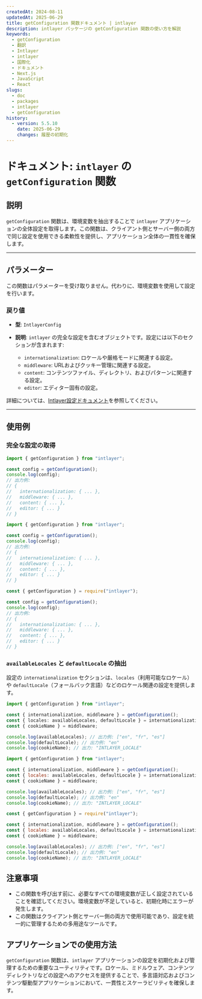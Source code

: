 ```yaml
---
createdAt: 2024-08-11
updatedAt: 2025-06-29
title: getConfiguration 関数ドキュメント | intlayer
description: intlayer パッケージの getConfiguration 関数の使い方を解説
keywords:
  - getConfiguration
  - 翻訳
  - Intlayer
  - intlayer
  - 国際化
  - ドキュメント
  - Next.js
  - JavaScript
  - React
slugs:
  - doc
  - packages
  - intlayer
  - getConfiguration
history:
  - version: 5.5.10
    date: 2025-06-29
    changes: 履歴の初期化
---
```


# ドキュメント: `intlayer` の `getConfiguration` 関数

## 説明

`getConfiguration` 関数は、環境変数を抽出することで `intlayer` アプリケーションの全体設定を取得します。この関数は、クライアント側とサーバー側の両方で同じ設定を使用できる柔軟性を提供し、アプリケーション全体の一貫性を確保します。

---

## パラメーター

この関数はパラメーターを受け取りません。代わりに、環境変数を使用して設定を行います。

### 戻り値

- **型**: `IntlayerConfig`
- **説明**: `intlayer` の完全な設定を含むオブジェクトです。設定には以下のセクションが含まれます:

  - `internationalization`: ロケールや厳格モードに関連する設定。
  - `middleware`: URLおよびクッキー管理に関連する設定。
  - `content`: コンテンツファイル、ディレクトリ、およびパターンに関連する設定。
  - `editor`: エディター固有の設定。

詳細については、[Intlayer設定ドキュメント](https://github.com/aymericzip/intlayer/blob/main/docs/docs/ja/configuration.md)を参照してください。

---

## 使用例

### 完全な設定の取得

```typescript codeFormat="typescript"
import { getConfiguration } from "intlayer";

const config = getConfiguration();
console.log(config);
// 出力例:
// {
//   internationalization: { ... },
//   middleware: { ... },
//   content: { ... },
//   editor: { ... }
// }
```

```javascript codeFormat="esm"
import { getConfiguration } from "intlayer";

const config = getConfiguration();
console.log(config);
// 出力例:
// {
//   internationalization: { ... },
//   middleware: { ... },
//   content: { ... },
//   editor: { ... }
// }
```

```javascript codeFormat="commonjs"
const { getConfiguration } = require("intlayer");

const config = getConfiguration();
console.log(config);
// 出力例:
// {
//   internationalization: { ... },
//   middleware: { ... },
//   content: { ... },
//   editor: { ... }
// }
```

### `availableLocales` と `defaultLocale` の抽出

設定の `internationalization` セクションは、`locales`（利用可能なロケール）や `defaultLocale`（フォールバック言語）などのロケール関連の設定を提供します。

```typescript codeFormat="typescript"
import { getConfiguration } from "intlayer";

const { internationalization, middleware } = getConfiguration();
const { locales: availableLocales, defaultLocale } = internationalization;
const { cookieName } = middleware;

console.log(availableLocales); // 出力例: ["en", "fr", "es"]
console.log(defaultLocale); // 出力例: "en"
console.log(cookieName); // 出力: "INTLAYER_LOCALE"
```

```javascript codeFormat="esm"
import { getConfiguration } from "intlayer";

const { internationalization, middleware } = getConfiguration();
const { locales: availableLocales, defaultLocale } = internationalization;
const { cookieName } = middleware;

console.log(availableLocales); // 出力例: ["en", "fr", "es"]
console.log(defaultLocale); // 出力例: "en"
console.log(cookieName); // 出力: "INTLAYER_LOCALE"
```

```javascript codeFormat="commonjs"
const { getConfiguration } = require("intlayer");

const { internationalization, middleware } = getConfiguration();
const { locales: availableLocales, defaultLocale } = internationalization;
const { cookieName } = middleware;

console.log(availableLocales); // 出力例: ["en", "fr", "es"]
console.log(defaultLocale); // 出力例: "en"
console.log(cookieName); // 出力: "INTLAYER_LOCALE"
```

## 注意事項

- この関数を呼び出す前に、必要なすべての環境変数が正しく設定されていることを確認してください。環境変数が不足していると、初期化時にエラーが発生します。
- この関数はクライアント側とサーバー側の両方で使用可能であり、設定を統一的に管理するための多用途なツールです。

## アプリケーションでの使用方法

`getConfiguration` 関数は、`intlayer` アプリケーションの設定を初期化および管理するための重要なユーティリティです。ロケール、ミドルウェア、コンテンツディレクトリなどの設定へのアクセスを提供することで、多言語対応およびコンテンツ駆動型アプリケーションにおいて、一貫性とスケーラビリティを確保します。
